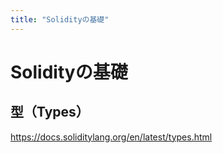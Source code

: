```yaml
---
title: "Solidityの基礎"
---
```


# Solidityの基礎

## 型（Types）

https://docs.soliditylang.org/en/latest/types.html



